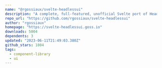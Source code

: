 ```yaml
---
name: "@rgossiaux/svelte-headlessui"
description: "A complete, full-featured, unofficial Svelte port of Headless UI, an unstyled, fully accessible UI component library."
repo_url: "https://github.com/rgossiaux/svelte-headlessui"
author: "rgossiaux"
homepage: "https://svelte-headlessui.goss.io"
downloads: 5004
dependents: 3
updated: "2023-06-11T21:49:03.380Z"
github_stars: 1804
tags: 
  - component-library
  - ui
---
```

